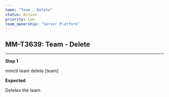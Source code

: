 ```yaml
---
name: "Team - Delete"
status: Active
priority: Low
team_ownership: "Server Platform"
---
```


## MM-T3639: Team - Delete

---

**Step 1**

mmctl team delete \[team]

**Expected**

Deletes the team

